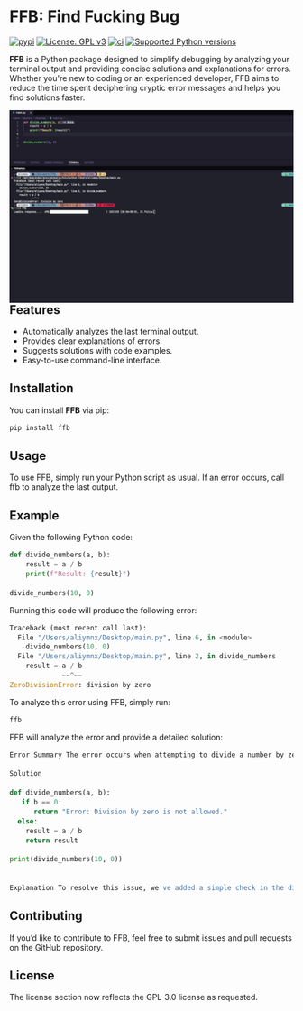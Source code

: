 # FFB: Find Fucking Bug
[![pypi](https://img.shields.io/pypi/v/ffb.svg?style=flat)](https://pypi.python.org/pypi/ffb)
[![License: GPL v3](https://img.shields.io/badge/License-GPLv3-blue.svg)](https://www.gnu.org/licenses/gpl-3.0)
[![ci](https://github.com/find-fucking-bug/ffb/workflows/CI/badge.svg)](https://github.com/find-fucking-bug/ffb/actions?query=workflow:CI)
<a href="https://pypi.org/project/ffb" target="_blank">
    <img src="https://img.shields.io/pypi/pyversions/ffb.svg?color=%2334D058" alt="Supported Python versions">
</a>

**FFB** is a Python package designed to simplify debugging by analyzing your terminal output and providing concise solutions and explanations for errors. Whether you're new to coding or an experienced developer, FFB aims to reduce the time spent deciphering cryptic error messages and helps you find solutions faster.

</hr>
<img align="left"  src="https://github.com/find-fucking-bug/ffb/blob/ffb-3/images/ffb.gif?raw=true">
</hr>


## Features

- Automatically analyzes the last terminal output.
- Provides clear explanations of errors.
- Suggests solutions with code examples.
- Easy-to-use command-line interface.

## Installation

You can install **FFB** via pip:

```bash
pip install ffb
```
## Usage

To use FFB, simply run your Python script as usual. If an error occurs, call ffb to analyze the last output.

## Example
Given the following Python code:

```python
def divide_numbers(a, b):
    result = a / b
    print(f"Result: {result}")

divide_numbers(10, 0)
```

Running this code will produce the following error:

```python
Traceback (most recent call last):
  File "/Users/aliymnx/Desktop/main.py", line 6, in <module>
    divide_numbers(10, 0)
  File "/Users/aliymnx/Desktop/main.py", line 2, in divide_numbers
    result = a / b
             ~~^~~
ZeroDivisionError: division by zero
```

To analyze this error using FFB, simply run:

```bash
ffb
```

FFB will analyze the error and provide a detailed solution:

```python
Error Summary The error occurs when attempting to divide a number by zero, which is undefined.

Solution

def divide_numbers(a, b):
   if b == 0:
      return "Error: Division by zero is not allowed."
  else:
    result = a / b
    return result

print(divide_numbers(10, 0))


Explanation To resolve this issue, we've added a simple check in the divide_numbers function to ensure that the divisor (b) is not zero. If it is zero, the function returns an error message instead of attempting the division, thus preventing the ZeroDivisionError.
```

## Contributing

If you’d like to contribute to FFB, feel free to submit issues and pull requests on the GitHub repository.

## License
The license section now reflects the GPL-3.0 license as requested.
